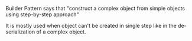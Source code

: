 Builder Pattern says that "construct a complex object from simple objects using step-by-step approach"

It is mostly used when object can't be created in single step like in the de-serialization of a complex object.
